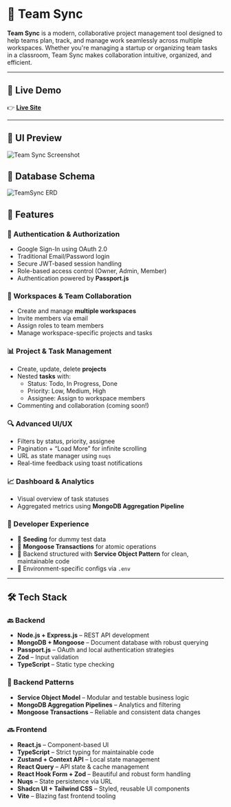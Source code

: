 # 🧠 Team Sync

**Team Sync** is a modern, collaborative project management tool designed to help teams plan, track, and manage work seamlessly across multiple workspaces. Whether you're managing a startup or organizing team tasks in a classroom, Team Sync makes collaboration intuitive, organized, and efficient.

---

## 🚀 Live Demo
👉 **[Live Site](https://team-sync-tnath.vercel.app/)**

---

## 📸 UI Preview

![Team Sync Screenshot](https://drive.google.com/uc?export=view&id=1lfKAWwceBhuCNYTqIRq1LCLgNWceQ-_s)


## 🧩 Database Schema

![TeamSync ERD](https://drive.google.com/uc?export=view&id=1MK8VbsTkySUQNvCQ_yQELK7neEmsvNOO)


## 🌟 Features

### 🔐 Authentication & Authorization
- Google Sign-In using OAuth 2.0
- Traditional Email/Password login
- Secure JWT-based session handling
- Role-based access control (Owner, Admin, Member)
- Authentication powered by **Passport.js**

### 🏢 Workspaces & Team Collaboration
- Create and manage **multiple workspaces**
- Invite members via email
- Assign roles to team members
- Manage workspace-specific projects and tasks

### 📊 Project & Task Management
- Create, update, delete **projects**
- Nested **tasks** with:
  - Status: Todo, In Progress, Done
  - Priority: Low, Medium, High
  - Assignee: Assign to workspace members
- Commenting and collaboration (coming soon!)

### 🔍 Advanced UI/UX
- Filters by status, priority, assignee
- Pagination + “Load More” for infinite scrolling
- URL as state manager using `nuqs`
- Real-time feedback using toast notifications

### 📈 Dashboard & Analytics
- Visual overview of task statuses
- Aggregated metrics using **MongoDB Aggregation Pipeline**

### 🧪 Developer Experience
- 🌱 **Seeding** for dummy test data
- 💾 **Mongoose Transactions** for atomic operations
- 🧰 Backend structured with **Service Object Pattern** for clean, maintainable code
- 🔐 Environment-specific configs via `.env`

---

## 🛠️ Tech Stack

### 🔙 Backend
- **Node.js + Express.js** – REST API development
- **MongoDB + Mongoose** – Document database with robust querying
- **Passport.js** – OAuth and local authentication strategies
- **Zod** – Input validation
- **TypeScript** – Static type checking

### 🔧 Backend Patterns
- **Service Object Model** – Modular and testable business logic
- **MongoDB Aggregation Pipelines** – Analytics and filtering
- **Mongoose Transactions** – Reliable and consistent data changes

### 🔜 Frontend
- **React.js** – Component-based UI
- **TypeScript** – Strict typing for maintainable code
- **Zustand + Context API** – Local state management
- **React Query** – API state & cache management
- **React Hook Form + Zod** – Beautiful and robust form handling
- **Nuqs** – State persistence via URL
- **Shadcn UI + Tailwind CSS** – Styled, reusable UI components
- **Vite** – Blazing fast frontend tooling
